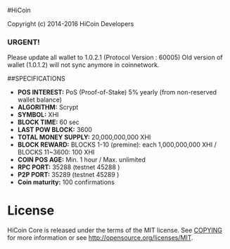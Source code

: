 #HiCoin

Copyright (c) 2014-2016 HiCoin Developers

### URGENT!
Please update all wallet to 1.0.2.1 (Protocol Version : 60005)
Old version of wallet (1.0.1.2) will not sync anymore in coinnetwork.


##SPECIFICATIONS

- **POS INTEREST:** PoS (Proof-of-Stake) 5% yearly (from non-reserved wallet balance)
- **ALGORITHM:** Scrypt
- **SYMBOL:** XHI
- **BLOCK TIME:** 60 sec
- **LAST POW BLOCK:** 3600
- **TOTAL MONEY SUPPLY:** 20,000,000,000 XHI
- **BLOCK REWARD:** BLOCKS 1-10 (premine): each 1,000,000,000 XHI / BLOCKS 11~3600: 100 XHI
- **COIN POS AGE:** Min. 1 hour / Max. unlimited
- **RPC PORT:** 35288 (testnet 45288 )
- **P2P PORT:** 35289 (testnet 45289 )
- **Coin maturity:** 100 confirmations



License
=======

HiCoin Core is released under the terms of the MIT license. 
See [COPYING](COPYING) for more
information or see http://opensource.org/licenses/MIT.
